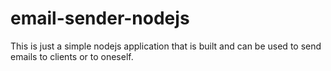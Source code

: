 # email-sender-nodejs
This is just a simple nodejs application that is built and can be used to send emails to clients or to oneself. 
